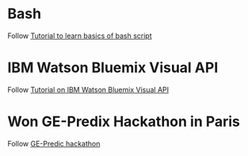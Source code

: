 # Bash

Follow [Tutorial to learn basics of bash script](http://sureshannapureddy.github.io/bash-basic-scripts.html)


# IBM Watson Bluemix Visual API

Follow [Tutorial on IBM Watson Bluemix Visual API](https://github.com/sureshannapureddy/Image-Classification-IBMWatson-Bluemix-Visual-API)

# Won GE-Predix Hackathon in Paris

Follow [GE-Predic hackathon](https://devpost.com/software/general-healing)
